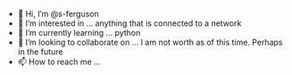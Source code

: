 - 👋 Hi, I’m @s-ferguson
- 👀 I’m interested in ... anything that is connected to a network
- 🌱 I’m currently learning ... python
- 💞️ I’m looking to collaborate on ... I am not worth as of this time. Perhaps in the future
- 📫 How to reach me ... 

<!---
s-ferguson/s-ferguson is a ✨ special ✨ repository because its `README.md` (this file) appears on your GitHub profile.
You can click the Preview link to take a look at your changes.
--->
